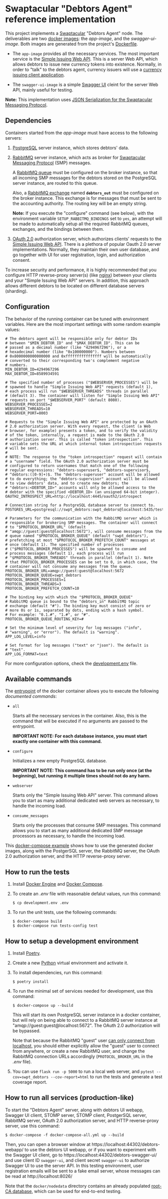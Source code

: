 Swaptacular "Debtors Agent" reference implementation
====================================================

This project implements a [Swaptacular] "Debtors Agent" node. The
deliverables are two [docker images]: the *app-image*, and the
*swagger-ui-image*. Both images are generated from the project's
[Dockerfile](../master/Dockerfile).

* The `app-image` provides all the necessary services. The most
  important service is the [Simple Issuing Web API]. This is a server
  Web API, which allows debtors to issue new currency tokens into
  existence. Normally, in order to "talk" to the debtors agent,
  currency issuers will use a [currency issuing client application].

* The `swagger-ui-image` is a simple [Swagger UI] cleint for the
  server Web API, mainly useful for testing.

**Note:** This implementation uses [JSON Serialization for the
Swaptacular Messaging Protocol].


Dependencies
------------

Containers started from the *app-image* must have access to the
following servers:

1. [PostgreSQL] server instance, which stores debtors' data.

2. [RabbitMQ] server instance, which acts as broker for [Swaptacular
   Messaging Protocol] (SMP) messages.

   A [RabbitMQ queue] must be configured on the broker instance, so
   that all incoming SMP messages for the debtors stored on the
   PostgreSQL server instance, are routed to this queue.

   Also, a [RabbitMQ exchange] named **`debtors_out`** must be
   configured on the broker instance. This exchange is for messages
   that must be sent to the accounting authority. The routing key will
   be an empty string.

   **Note:** If you execute the "configure" command (see below), with
   the environment variable `SETUP_RABBITMQ_BINDINGS` set to `yes`, an
   attempt will be made to automatically setup all the required
   RabbitMQ queues, exchanges, and the bindings between them.

3. [OAuth 2.0] authorization server, which authorizes clients'
   requests to the [Simple Issuing Web API]. There is a plethora of
   popular Oauth 2.0 server implementations. Normally, they maintain
   their own user database, and go together with UI for user
   registration, login, and authorization consent.

To increase security and performance, it is highly recommended that
you configure HTTP reverse-proxy server(s) (like [nginx]) between your
clients and your "Simple Issuing Web API" servers. In addition, this
approach allows different debtors to be located on different database
servers (sharding).


Configuration
-------------

The behavior of the running container can be tuned with environment
variables. Here are the most important settings with some random
example values:

```shell
# The debtors agent will be responsible only for debtor IDs
# between "$MIN_DEBTOR_ID" and "$MAX_DEBTOR_ID". This can be
# passed as a decimal number (like "4294967296"), or a
# hexadecimal number (like "0x100000000"). Numbers between
# 0x8000000000000000 and 0xffffffffffffffff will be automatically
# converted to their corresponding two's complement negative
# numbers.
MIN_DEBTOR_ID=4294967296
MAX_DEBTOR_ID=8589934591

# The specified number of processes ("$WEBSERVER_PROCESSES") will be
# spawned to handle "Simple Issuing Web API" requests (default 1),
# each process will run "$WEBSERVER_THREADS" threads in parallel
# (default 3). The container will listen for "Simple Issuing Web API"
# requests on port "$WEBSERVER_PORT" (default 8080).
WEBSERVER_PROCESSES=2
WEBSERVER_THREADS=10
WEBSERVER_PORT=8003

# Requests to the "Simple Issuing Web API" are protected by an OAuth
# 2.0 authorization server. With every request, the client (a Web
# browser, for example) presents a token, and to verify the validity
# of the token, internally, a request is made to the OAuth 2.0
# authorization server. This is called "token introspection". This
# variable sets the URL at which internal token introspection requests
# will be sent.
#
# NOTE: The response to the "token introspection" request will contain
# a "username" field. The OAuth 2.0 authorization server must be
# configured to return usernames that match one of the following
# regular expressions: ^debtors-superuser$, ^debtors-supervisor$,
# ^debtors:([0-9]+)$. The "debtors-superuser" account will be allowed
# to do everything; the "debtors-supervisor" account will be allowed
# to view debtors' data, and to create new debtors; the
# "debtors:<DEBTOR_ID>" accounts will only be allowed access to the
# debtor with the specified <DEBTOR_ID> (an unsigned 64-bit integer).
OAUTH2_INTROSPECT_URL=http://localhost:4445/oauth2/introspect

# Connection string for a PostgreSQL database server to connect to.
POSTGRES_URL=postgresql://swpt_debtors:swpt_debtors@localhost:5435/test

# Parameters for the communication with the RabbitMQ server which is
# responsible for brokering SMP messages. The container will connect
# to "$PROTOCOL_BROKER_URL" (default
# "amqp://guest:guest@localhost:5672"), will consume messages from the
# queue named "$PROTOCOL_BROKER_QUEUE" (default "swpt_debtors"),
# prefetching at most "$PROTOCOL_BROKER_PREFETCH_COUNT" messages at
# once (default 1). The specified number of processes
# ("$PROTOCOL_BROKER_PROCESSES") will be spawned to consume and
# process messages (default 1), each process will run
# "$PROTOCOL_BROKER_THREADS" threads in parallel (default 1). Note
# that PROTOCOL_BROKER_PROCESSES can be set to 0, in which case, the
# container will not consume any messages from the queue.
PROTOCOL_BROKER_URL=amqp://guest:guest@localhost:5672
PROTOCOL_BROKER_QUEUE=swpt_debtors
PROTOCOL_BROKER_PROCESSES=1
PROTOCOL_BROKER_THREADS=3
PROTOCOL_BROKER_PREFETCH_COUNT=10

# The binding key with which the "$PROTOCOL_BROKER_QUEUE"
# RabbitMQ queue is bound to the "debtors_in" RabbitMQ topic
# exchange (default "#"). The binding key must consist of zero or
# more 0s or 1s, separated by dots, ending with a hash symbol.
# For example: "0.1.#", "1.#", or "#".
PROTOCOL_BROKER_QUEUE_ROUTING_KEY=#

# Set the minimum level of severity for log messages ("info",
# "warning", or "error"). The default is "warning".
APP_LOG_LEVEL=info

# Set format for log messages ("text" or "json"). The default is
# "text".
APP_LOG_FORMAT=text
```

For more configuration options, check the
[development.env](../master/development.env) file.


Available commands
------------------

The [entrypoint](../master/docker/entrypoint.sh) of the docker
container allows you to execute the following *documented commands*:

* `all`

  Starts all the necessary services in the container. Also, this is
  the command that will be executed if no arguments are passed to the
  entrypoint.

  **IMPORTANT NOTE: For each database instance, you must start exactly
  one container with this command.**

* `configure`

  Initializes a new empty PostgreSQL database.

  **IMPORTANT NOTE: This command has to be run only once (at the
  beginning), but running it multiple times should not do any harm.**

* `webserver`

  Starts only the "Simple Issuing Web API" server. This command allows
  you to start as many additional dedicated web servers as necessary,
  to handle the incoming load.

* `consume_messages`

  Starts only the processes that consume SMP messages. This command
  allows you to start as many additional dedicated SMP message
  processors as necessary, to handle the incoming load.


This [docker-compose example](../master/docker-compose-all.yml) shows
how to use the generated docker images, along with the PostgerSQL
server, the RabbitMQ server, the OAuth 2.0 authorization server, and
the HTTP reverse-proxy server.


How to run the tests
--------------------

1.  Install [Docker Engine] and [Docker Compose].

2.  To create an *.env* file with reasonable defalut values, run this
    command:

        $ cp development.env .env

3.  To run the unit tests, use the following commands:

        $ docker-compose build
        $ docker-compose run tests-config test


How to setup a development environment
--------------------------------------

1.  Install [Poetry](https://poetry.eustace.io/docs/).

2.  Create a new [Python](https://docs.python.org/) virtual
    environment and activate it.

3.  To install dependencies, run this command:

        $ poetry install

4.  To run the minimal set of services needed for development, use
    this command:

        $ docker-compose up --build

    This will start its own PostgreSQL server instance in a docker
    container, but will rely on being able to connect to a RabbitMQ
    server instance at "amqp://guest:guest@localhost:5672". The OAuth
    2.0 authorization will be bypassed.

    Note that because the RabbitMQ "guest" user [can only connect from
    localhost], you should either explicitly allow the "guest" user to
    connect from anywhere, or create a new RabbitMQ user, and change
    the RabbitMQ connection URLs accordingly (`PROTOCOL_BROKER_URL` in
    the *.env* file).

5.  You can use `flask run -p 5000` to run a local web server, and
    `pytest --cov=swpt_debtors --cov-report=html` to run the tests and
    generate a test coverage report.


How to run all services (production-like)
-----------------------------------------

To start the "Debtors Agent" server, along with debtors UI webapp, Swagger
UI client, STOMP server, STOMP client, PostgerSQL server, RabbitMQ server,
OAuth 2.0 authorization server, and HTTP reverse-proxy server, use this
command:

    $ docker-compose -f docker-compose-all.yml up --build

Then, you can open a browser window at
https://localhost:44302/debtors-webapp/ to use the debtors UI webapp, or if
you want to experiment with the Swagger UI client, go to
https://localhost:44302/debtors-swagger-ui/ and use client ID `swagger-ui`,
and client secret `swagger-ui` to authorize Swagger UI to use the server
API. In this testing environment, user registration emails will be sent to a
fake email server, whose messages can be read at http://localhost:8026/

Note that the `docker/nodedata` directory contains an already populated
[root-CA database](https://github.com/swaptacular/swpt_ca_scripts), which
can be used for end-to-end testing.


[Swaptacular]: https://swaptacular.github.io/overview
[docker images]: https://www.geeksforgeeks.org/what-is-docker-images/
[Simple Issuing Web API]: https://swaptacular.github.io/public/docs/swpt_debtors/redoc.html
[currency issuing client application]: https://github.com/swaptacular/swpt_debtors_ui
[Swagger UI]: https://swagger.io/tools/swagger-ui/
[JSON Serialization for the Swaptacular Messaging Protocol]: https://github.com/swaptacular/swpt_accounts/blob/master/protocol-json.rst
[PostgreSQL]: https://www.postgresql.org/
[Swaptacular Messaging Protocol]: https://github.com/swaptacular/swpt_accounts/blob/master/protocol.rst
[RabbitMQ]: https://www.rabbitmq.com/
[RabbitMQ queue]: https://www.cloudamqp.com/blog/part1-rabbitmq-for-beginners-what-is-rabbitmq.html
[RabbitMQ exchange]: https://www.cloudamqp.com/blog/part4-rabbitmq-for-beginners-exchanges-routing-keys-bindings.html
[OAuth 2.0]: https://oauth.net/2/
[nginx]: https://en.wikipedia.org/wiki/Nginx
[Docker Engine]: https://docs.docker.com/engine/
[Docker Compose]: https://docs.docker.com/compose/
[Poetry]: https://poetry.eustace.io/docs/
[Python]: https://docs.python.org/
[can only connect from localhost]: https://www.rabbitmq.com/access-control.html#loopback-users
